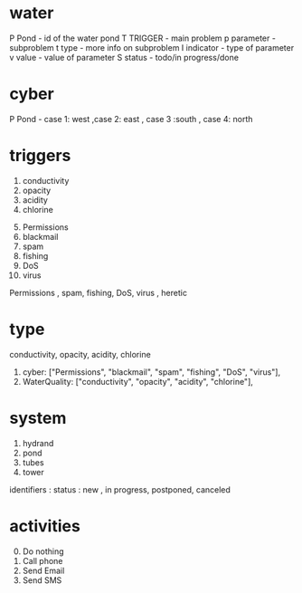 # water

P Pond - id of the water pond
T TRIGGER - main problem
p parameter - subproblem
t type - more info on subproblem
I indicator - type of parameter
v value - value of parameter
S status - todo/in progress/done

# cyber

P Pond - case 1: west ,case 2: east , case 3 :south , case 4: north

# triggers

1. conductivity
2. opacity
3. acidity
4. chlorine

<!-- 5. battery
6. life line
7. update
8. water pressure
9. reverse flow
10. water flow -->

5. Permissions
6. blackmail
7. spam
8. fishing
9. DoS
10. virus

Permissions , spam, fishing, DoS, virus , heretic

# type

conductivity, opacity, acidity, chlorine

1. cyber: ["Permissions", "blackmail", "spam", "fishing", "DoS", "virus"],
2. WaterQuality: ["conductivity", "opacity", "acidity", "chlorine"],

<!-- 3. Hydrants ["water flow", "reverse flow","water pressure","life line","update","battery"] -->

# system
1. hydrand
2. pond
3. tubes
4. tower


identifiers :
status : new , in progress, postponed, canceled

# activities

0. Do nothing
1. Call phone
2. Send Email
3. Send SMS